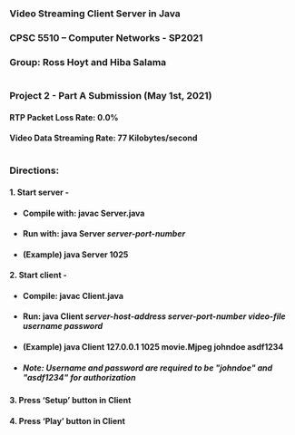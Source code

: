 ### Video Streaming Client Server in Java
### CPSC 5510 – Computer Networks - SP2021
### Group: Ross Hoyt and Hiba Salama
#
### Project 2 - Part A Submission (May 1st, 2021)
#### RTP Packet Loss Rate: 0.0%
#### Video Data Streaming Rate:  77 Kilobytes/second
#
### Directions:
#### 1.	Start server -
* #### Compile with:  javac Server.java
* #### Run with: java Server *server-port-number*
* #### (Example)  java Server 1025
#### 2.	Start client -
* #### Compile: javac Client.java
* #### Run: java Client *server-host-address server-port-number video-file username password*
* #### (Example) java Client 127.0.0.1 1025 movie.Mjpeg johndoe asdf1234
* ##### *Note: Username and password are required to be "johndoe" and "asdf1234" for authorization*
#### 3.	Press ‘Setup’ button in Client
#### 4.	Press ‘Play’ button in Client
